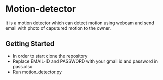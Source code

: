 # Motion-detector
It is a motion detector which can detect motion using webcam and send email with photo of caputured motion to the owner.  

## Getting Started
- In order to start clone the repository  
- Replace EMAIL-ID and PASSWORD with your gmail id and password in pass.xlsx  
- Run motion_detector.py
